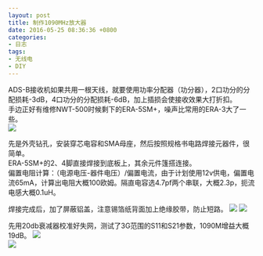 ```yaml
---
layout: post
title: 制作1090MHz放大器
date: 2016-05-25 08:36:36 +0800
categories:
- 日志
tags:
- 无线电
- DIY
---
```


ADS-B接收机如果共用一根天线，就要使用功率分配器（功分器），2口功分的分配损耗-3dB，4口功分的分配损耗-6dB，加上插损会使接收效果大打折扣。    
手边正好有维修NWT-500时候剩下的ERA-5SM+，噪声比常用的ERA-3大了一些。        
![](https://github.com/bh3nvn/bh3nvn.github.io/raw/master/image/2016/2016-05-25-01.jpg)

先是外壳钻孔，安装穿芯电容和SMA母座，然后按照规格书电路焊接元器件，很简单。    
ERA-5SM+的2、4脚直接焊接到底板上，其余元件篷搭连接。    
偏置电阻计算：（电源电压-器件电压）/偏置电流，由于计划使用12v供电，偏置电流65mA，计算出电阻大概100欧姆。隔直电容选4.7pf两个串联，大概2.3p，扼流电感大概0.1uH。

焊接完成后，加了屏蔽铝盖，注意锡箔纸背面加上绝缘胶带，防止短路。
![](https://github.com/bh3nvn/bh3nvn.github.io/raw/master/image/2016/2016-05-25-02.jpg) 
![](https://github.com/bh3nvn/bh3nvn.github.io/raw/master/image/2016/2016-05-25-03.jpg)      

先用20db衰减器校准好失网，测试了3G范围的S11和S21参数，1090M增益大概19dB。
![](https://github.com/bh3nvn/bh3nvn.github.io/raw/master/image/2016/2016-05-25-04.png)     
![](https://github.com/bh3nvn/bh3nvn.github.io/raw/master/image/2016/2016-05-25-05.png)     

